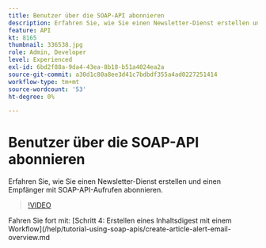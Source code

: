 ```yaml
---
title: Benutzer über die SOAP-API abonnieren
description: Erfahren Sie, wie Sie einen Newsletter-Dienst erstellen und einen Empfänger mit SOAP-API-Aufrufen abonnieren.
feature: API
kt: 8165
thumbnail: 336538.jpg
role: Admin, Developer
level: Experienced
exl-id: 6bd2f88a-9da4-43ea-8b18-b51a4024ea2a
source-git-commit: a30d1c80a8ee3d41c7bdbdf355a4ad0227251414
workflow-type: tm+mt
source-wordcount: '53'
ht-degree: 0%

---
```


# Benutzer über die SOAP-API abonnieren

Erfahren Sie, wie Sie einen Newsletter-Dienst erstellen und einen Empfänger mit SOAP-API-Aufrufen abonnieren.

>[!VIDEO](https://video.tv.adobe.com/v/336538?quality=12)

Fahren Sie fort mit: [Schritt 4: Erstellen eines Inhaltsdigest mit einem Workflow](/help/tutorial-using-soap-apis/create-article-alert-email-overview.md
